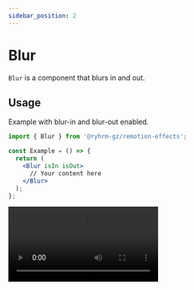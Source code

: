 ```yaml
---
sidebar_position: 2
---
```


# Blur

`Blur` is a component that blurs in and out.

## Usage

Example with blur-in and blur-out enabled.

```jsx
import { Blur } from '@ryhrm-gz/remotion-effects';

const Example = () => {
  return (
    <Blur isIn isOut>
      // Your content here
    </Blur>
  );
};
```

<video src="/video/Blur.mp4" controls />

## Options

Separate in and out options are available.

```jsx
import { Blur } from '@ryhrm-gz/remotion-effects';

const Example = () => {
  return (
    <Blur
      isIn
      isOut
      inOptions={{ duration: 4, amount: 10 }}
      outOptions={{ duration: 0.2, amount: 40 }}
    >
      // Your content here
    </Blur>
  );
};
```

## BlurProps

Component props

#### isIn?: `boolean`

Enables/disables blur-in. Default is `false`

#### isOut?: `boolean`

Enables/disables blur-out. Default is `false`

#### inOptions?: [`BlurOptions`](#bluroptions)

Blur-in options

#### outOptions?: [`BlurOptions`](#bluroptions)

Blur-out options

## BlurOptions

#### duration?: `number`

Duration of the animation in seconds. Default is `1`

#### amount?: `number`

The size of the blur in pixels. Default is `20`
